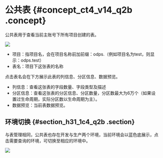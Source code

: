 # 公共表 {#concept_ct4_v14_q2b .concept}

公共表用于查看当前主账号下所有项目创建的表。

![](http://static-aliyun-doc.oss-cn-hangzhou.aliyuncs.com/assets/img/16331/15427072418216_zh-CN.png)

-   项目：指项目名，会在项目名称前加前缀：odps.（例如项目名为test，则显示：odps.test）
-   表名：项目下这张表的名称

点击表名会在下方展示此表的列信息、分区信息、数据预览。

-   列信息：查看这张表的字段数量、字段类型及描述
-   分区信息：查看这张表的分区信息、分区数量，分区数最大为6万个（如果设置过生命周期，实际分区数以生命周期为主）。
-   数据预览：当前表数据预览。

## 环境切换 {#section_h31_1c4_q2b .section}

与表管理相同，公共表也存在开发与生产两个环境，当前环境会以蓝色底展示，点击需要查询的环境，可切换至相应的环境中。

![](http://static-aliyun-doc.oss-cn-hangzhou.aliyuncs.com/assets/img/16331/15427072418217_zh-CN.png)

